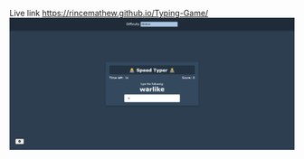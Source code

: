 Live link https://rincemathew.github.io/Typing-Game/
![alt text](https://github.com/rincemathew/Typing-Game/blob/master/screenshot.png?raw=true)